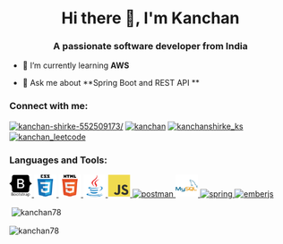 <h1 align="center">Hi there 👋, I'm Kanchan</h1>
<h3 align="center">A passionate software developer from India</h3>

<!-- - 🔭 I’m currently working as **Software developer at Linkedin.** -->

- 🌱 I’m currently learning **AWS**

- 💬 Ask me about **Spring Boot and REST API **

<!--
- 📜 <a href="https://drive.google.com/file/d/1MBdvVcqqZM36gD9fKZ6dPEC42XY2lk-_/view">My Resume</a>
-->

<h3 align="left">Connect with me:</h3>
<p align="left">
<a href="https://linkedin.com/in/kanchan-shirke-552509173/" target="blank"><img align="center" src="https://raw.githubusercontent.com/rahuldkjain/github-profile-readme-generator/master/src/images/icons/Social/linked-in-alt.svg" alt="kanchan-shirke-552509173/" height="30" width="40" /></a>
<a href="https://auth.geeksforgeeks.org/user/kanchanshirkeks" target="blank"><img align="center" src="https://raw.githubusercontent.com/rahuldkjain/github-profile-readme-generator/master/src/images/icons/Social/geeks-for-geeks.svg" alt="kanchan" height="30" width="40" /></a>
<a href="https://www.hackerrank.com/profile/kanchanshirke_ks" target="blank"><img align="center" src="https://raw.githubusercontent.com/rahuldkjain/github-profile-readme-generator/master/src/images/icons/Social/hackerrank.svg" alt="kanchanshirke_ks" height="30" width="40" /></a>
<a href="https://leetcode.com/kshirke/" target="blank"><img align="center" src="https://cdn.iconscout.com/icon/free/png-512/leetcode-3628885-3030025.png" alt="kanchan_leetcode" height="30" width="40" /></a>
</p>

<h3 align="left">Languages and Tools:</h3>
<p align="left"> <a href="https://getbootstrap.com" target="_blank"> <img src="https://raw.githubusercontent.com/devicons/devicon/master/icons/bootstrap/bootstrap-plain-wordmark.svg" alt="bootstrap" width="40" height="40"/> </a> <a href="https://www.w3schools.com/css/" target="_blank"> <img src="https://raw.githubusercontent.com/devicons/devicon/master/icons/css3/css3-original-wordmark.svg" alt="css3" width="40" height="40"/> </a> <a href="https://www.w3.org/html/" target="_blank"> <img src="https://raw.githubusercontent.com/devicons/devicon/master/icons/html5/html5-original-wordmark.svg" alt="html5" width="40" height="40"/> </a> <a href="https://www.java.com" target="_blank"> <img src="https://raw.githubusercontent.com/devicons/devicon/master/icons/java/java-original.svg" alt="java" width="40" height="40"/> </a> <a href="https://developer.mozilla.org/en-US/docs/Web/JavaScript" target="_blank"> <img src="https://raw.githubusercontent.com/devicons/devicon/master/icons/javascript/javascript-original.svg" alt="javascript" width="40" height="40"/> </a> <a href="https://postman.com" target="_blank"> <img src="https://www.vectorlogo.zone/logos/getpostman/getpostman-icon.svg" alt="postman" width="40" height="40"/> </a> <a href="https://www.mysql.com/" target="_blank"> <img src="https://raw.githubusercontent.com/devicons/devicon/master/icons/mysql/mysql-original-wordmark.svg" alt="mysql" width="40" height="40"/> </a> <a href="https://spring.io/" target="_blank"> <img src="https://www.vectorlogo.zone/logos/springio/springio-icon.svg" alt="spring" width="40" height="40"/> </a> <a href="https://emberjs.com/" target="_blank"> <img src="https://avatars.githubusercontent.com/u/1253363?s=200&v=4" alt="emberjs" width="40" height="40"/> </a> </p>

<p>&nbsp;<img align="center" src="https://github-readme-stats.vercel.app/api?username=kanchan78&show_icons=true&theme=light&locale=en" alt="kanchan78" /></p>

<p><img align="center" src="https://github-readme-streak-stats.herokuapp.com/?user=kanchan78&theme=light&" alt="kanchan78" /></p>
